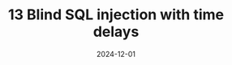 ---
title: "13 Blind SQL injection with time delays"
collection: publications
category: portswigger
permalink: /publications/13_Blind SQL injection with time delays
excerpt: 'Este laboratorio contiene una vulnerabilidad de inyección SQL ciega. Para resolver el laboratorio, explotamos la vulnerabilidad de inyección SQL basada en el tiempo para provocar un retraso de 10 segundos.'
date: 2024-12-01
#venue: 'Journal 1'
#slidesurl: 'http://academicpages.github.io/files/slides1.pdf'
#paperurl: 'http://academicpages.github.io/files/paper1.pdf'
citation: 'Blind SQL injection with time delays'
---